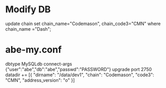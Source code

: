 
# Modify DB
update chain set chain_name="Codemason", chain_code3="CMN" where chain_name ="Dash";

# abe-my.conf
dbtype MySQLdb
connect-args {"user":"abe","db":"abe","passwd":"PASSWORD"}
upgrade
port 2750
datadir += [{
            "dirname": "/data/dev1",
            "chain":   "Codemason",
            "code3":   "CMN",
            "address_version": "o" }]
